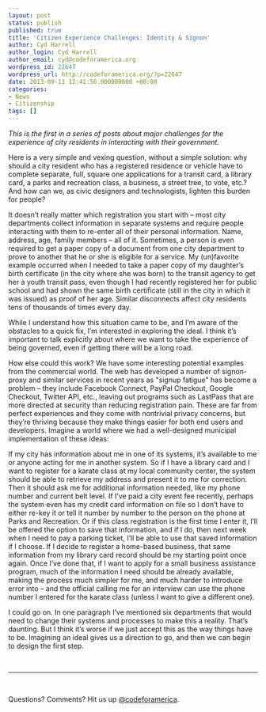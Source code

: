 ```yaml
---
layout: post
status: publish
published: true
title: 'Citizen Experience Challenges: Identity & Signon'
author: Cyd Harrell
author_login: Cyd Harrell
author_email: cyd@codeforamerica.org
wordpress_id: 22647
wordpress_url: http://codeforamerica.org/?p=22647
date: 2013-09-11 12:41:56.000000000 +00:00
categories:
- News
- Citizenship
tags: []
---
```

<em>This is the first in a series of posts about major challenges for the experience of city residents in interacting with their government.</em>

Here is a very simple and vexing question, without a simple solution: why should a city resident who has a registered residence or vehicle have to complete separate, full, square one applications for a transit card, a library card, a parks and recreation class, a business, a street tree, to vote, etc.? And how can we, as civic designers and technologists, lighten this burden for people?

It doesn’t really matter which registration you start with – most city departments collect information in separate systems and require people interacting with them to re-enter all of their personal information. Name, address, age, family members – all of it. Sometimes, a person is even required to get a paper copy of a document from one city department to prove to another that he or she is eligible for a service. My (un)favorite example occurred when I needed to take a paper copy of my daughter’s birth certificate (in the city where she was born) to the transit agency to get her a youth transit pass, even though I had recently registered her for public school and had shown the same birth certificate (still in the city in which it was issued) as proof of her age. Similar disconnects affect city residents tens of thousands of times every day.

While I understand how this situation came to be, and I’m aware of the obstacles to a quick fix, I’m interested in exploring the ideal. I think it’s important to talk explicitly about where we want to take the experience of being governed, even if getting there will be a long road.

How else could this work? We have some interesting potential examples from the commercial world. The web has developed a number of signon-proxy and similar services in recent years as "signup fatigue" has become a problem – they include Facebook Connect, PayPal Checkout, Google Checkout, Twitter API, etc., leaving out programs such as LastPass that are more directed at security than reducing registration pain. These are far from perfect experiences and they come with nontrivial privacy concerns, but they’re thriving because they make things easier for both end users and developers. Imagine a world where we had a well-designed municipal implementation of these ideas:

If my city has information about me in one of its systems, it’s available to me or anyone acting for me in another system. So if I have a library card and I want to register for a karate class at my local community center, the system should be able to retrieve my address and present it to me for correction. Then it should ask me for additional information needed, like my phone number and current belt level. If I’ve paid a city event fee recently, perhaps the system even has my credit card information on file so I don’t have to either re-key it or tell it number by number to the person on the phone at Parks and Recreation. Or if this class registration is the first time I enter it, I’ll be offered the option to save that information, and if I do, then next week when I need to pay a parking ticket, I’ll be able to use that saved information if I choose. If I decide to register a home-based business, that same information from my library card record should be my starting point once again. Once I’ve done that, if I want to apply for a small business assistance program, much of the information I need should be already available, making the process much simpler for me, and much harder to introduce error into – and the official calling me for an interview can use the phone number I entered for the karate class (unless I want to give a different one).

I could go on. In one paragraph I’ve mentioned six departments that would need to change their systems and processes to make this a reality. That’s daunting. But I think it’s worse if we just accept this as the way things have to be. Imagining an ideal gives us a direction to go, and then we can begin to design the first step.

&nbsp;
<hr/>
&nbsp;

Questions? Comments? Hit us up <a href="http://twitter.com/codeforamerica" target="_blank">@codeforamerica</a>.
